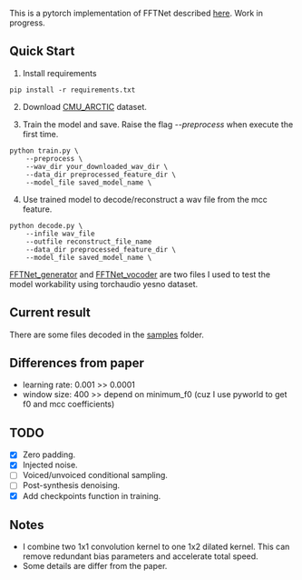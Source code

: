 This is a pytorch implementation of FFTNet described [here](http://gfx.cs.princeton.edu/pubs/Jin_2018_FAR/).
Work in progress.

## Quick Start

1. Install requirements
```
pip install -r requirements.txt
```

2. Download [CMU_ARCTIC](http://festvox.org/cmu_arctic/) dataset.

3. Train the model and save. Raise the flag _--preprocess_ when execute the first time.

```
python train.py \
    --preprocess \
    --wav_dir your_downloaded_wav_dir \
    --data_dir preprocessed_feature_dir \
    --model_file saved_model_name \
```

4. Use trained model to decode/reconstruct a wav file from the mcc feature.

```
python decode.py \
    --infile wav_file
    --outfile reconstruct_file_name
    --data_dir preprocessed_feature_dir \
    --model_file saved_model_name \
```

[FFTNet_generator](FFTNet_generator.py) and [FFTNet_vocoder](FFTNet_vocoder.py) are two files I used to test the model 
workability using torchaudio yesno dataset.

## Current result

There are some files decoded in the [samples](samples) folder. 

## Differences from paper

* learning rate: 0.001 >> 0.0001
* window size: 400 >> depend on minimum_f0 (cuz I use pyworld to get f0 and mcc coefficients)


## TODO

- [x] Zero padding.
- [x] Injected noise.
- [ ] Voiced/unvoiced conditional sampling.
- [ ] Post-synthesis denoising.
- [X] Add checkpoints function in training.

## Notes

* I combine two 1x1 convolution kernel to one 1x2 dilated kernel.
This can remove redundant bias parameters and accelerate total speed.
* Some details are differ from the paper.